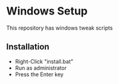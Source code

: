 # Windows Setup

This repository has windows tweak scripts

## Installation

- Right-Click "install.bat"
- Run as administrator
- Press the Enter key
